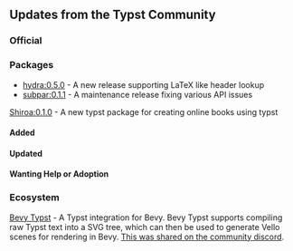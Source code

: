

## Updates from the Typst Community

### Official

### Packages
- [hydra:0.5.0](https://github.com/tingerrr/hydra/releases/tag/v0.5.0) - A new release supporting LaTeX like header lookup
- [subpar:0.1.1](https://github.com/tingerrr/subpar/releases/tag/v0.1.1) - A maintenance release fixing various API issues

[Shiroa:0.1.0](https://github.com/typst/packages/pull/748) - A new typst package for creating online books using typst

#### Added


#### Updated

#### Wanting Help or Adoption

### Ecosystem

[Bevy Typst](https://github.com/voxell-tech/bevy_typst) - A Typst integration for Bevy. Bevy Typst supports compiling raw Typst text into a SVG tree, which can then be used to generate Vello scenes for rendering in Bevy. [This was shared on the community discord](https://discordapp.com/channels/1054443721975922748/1245972763366395914/1245972763366395914).
